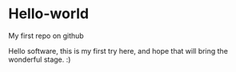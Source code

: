 # Hello-world
My first repo on github

Hello software, this is my first try here, 
and hope that will bring the wonderful stage. :)
